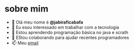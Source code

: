 # sobre mim

- 👋 Olá meu nome é **@jabiraficabafa**
- 👀 Eu esou interessado em trabalhar com a tecnologia
- 🌱 Estou aprendendo programação básica no java e scrath
- 💞️ EStou colaborando para ajudar recentes programadores
- 📫 Meu [email](david.konek.santos@escola.pr.gov.br)

<!---
jabiraficabafa/jabiraficabafa is a ✨ special ✨ repository because its `README.md` (this file) appears on your GitHub profile.
You can click the Preview link to take a look at your changes.
--->
